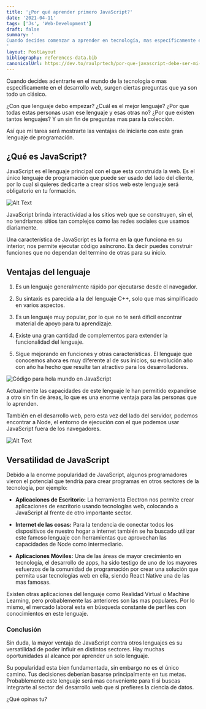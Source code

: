 ```yaml
---
title: '¿Por qué aprender primero JavaScript?'
date: '2021-04-11'
tags: ['Js', 'Web-Development']
draft: false
summary: '
Cuando decides comenzar a aprender en tecnología, mas específicamente en el desarrollo web, surgen ciertas preguntas. ¿Con que lenguaje debo empezar? ¿Cuál es el mejor lenguaje? ¿Por que todas estas personas usan ese lenguaje y esas otras no? ¿Por que existen tantos lenguajes de programación? Te mostrare las ventajas de iniciar con JavaScript
'
layout: PostLayout
bibliography: references-data.bib
canonicalUrl: https://dev.to/raulprtech/por-que-javascript-debe-ser-mi-primer-lenguaje-ndj
---
```


Cuando decides adentrarte en el mundo de la tecnología o mas específicamente en el desarrollo web, surgen ciertas preguntas que ya son todo un clásico.

¿Con que lenguaje debo empezar? ¿Cuál es el mejor lenguaje? ¿Por que todas estas personas usan ese lenguaje y esas otras no? ¿Por que existen tantos lenguajes? Y un sin fin de preguntas mas para la colección.

Así que mi tarea será mostrarte las ventajas de iniciarte con este gran lenguaje de programación.

## ¿Qué es JavaScript?

JavaScript es el lenguaje principal con el que esta construida la web. Es el único lenguaje de programación que puede ser usado del lado del cliente, por lo cual si quieres dedicarte a crear sitios web este lenguaje será obligatorio en tu formación.

![Alt Text](https://dev-to-uploads.s3.amazonaws.com/uploads/articles/c96cz4rw29v8u7ll808p.png)

JavaScript brinda interactividad a los sitios web que se construyen, sin el, no tendríamos sitios tan complejos como las
redes sociales que usamos diariamente.

Una característica de JavaScript es la forma en la que funciona en su interior, nos permite ejecutar código asíncrono. Es decir puedes construir funciones que no dependan del termino de otras para su inicio.

## Ventajas del lenguaje

1. Es un lenguaje generalmente rápido por ejecutarse desde el navegador.

2. Su sintaxis es parecida a la del lenguaje C++, solo que mas simplificado en varios aspectos.

3. Es un lenguaje muy popular, por lo que no te será difícil encontrar material de apoyo para tu aprendizaje.

4. Existe una gran cantidad de complementos para extender la funcionalidad del lenguaje.

5. Sigue mejorando en funciones y otras características. El lenguaje que conocemos ahora es muy diferente al de sus inicios, su evolución año con año ha hecho que resulte tan atractivo para los desarrolladores.

![Código para hola mundo en JavaScript](https://dev-to-uploads.s3.amazonaws.com/uploads/articles/crkixjyz9vw3q5awsyoc.png)

Actualmente las capacidades de este lenguaje le han permitido expandirse a otro sin fin de áreas, lo que es una enorme ventaja para las personas que lo aprenden.

También en el desarrollo web, pero esta vez del lado del servidor, podemos encontrar a Node, el entorno de ejecución con el que podemos usar JavaScript fuera de los navegadores.

![Alt Text](https://dev-to-uploads.s3.amazonaws.com/uploads/articles/44qpxrdmi6bm229s63uv.png)

## Versatilidad de JavaScript

Debido a la enorme popularidad de JavaScript, algunos programadores vieron el potencial que tendría para crear programas en otros sectores de la tecnología, por ejemplo:

- **Aplicaciones de Escritorio:**
  La herramienta Electron nos permite crear aplicaciones de escritorio usando tecnologías web, colocando a JavaScript al frente de otro importante sector.

- **Internet de las cosas:**
  Para la tendencia de conectar todos los dispositivos de nuestro hogar a internet también se ha buscado utilizar este famoso lenguaje con herramientas que aprovechan las capacidades de Node como intermediario.

- **Aplicaciones Móviles:**
  Una de las áreas de mayor crecimiento en tecnología, el desarrollo de apps, ha sido testigo de uno de los mayores esfuerzos de la comunidad de programación por crear una solución que permita usar tecnologías web en ella, siendo React Native una de las mas famosas.

Existen otras aplicaciones del lenguaje como Realidad Virtual o Machine Learning, pero probablemente las anteriores son las mas populares. Por lo mismo, el mercado laboral esta en búsqueda constante de perfiles con conocimientos en este lenguaje.

### Conclusión

Sin duda, la mayor ventaja de JavaScript contra otros lenguajes es su versatilidad de poder influir en distintos sectores. Hay muchas oportunidades al alcance por aprender un solo lenguaje.

Su popularidad esta bien fundamentada, sin embargo no es el único camino. Tus decisiones deberían basarse principalmente en tus metas. Probablemente este lenguaje será mas conveniente para ti si buscas integrarte al sector del desarrollo web que si prefieres la ciencia de datos.

¿Qué opinas tu?
